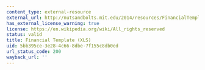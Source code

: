 ```yaml
---
content_type: external-resource
external_url: http://nutsandbolts.mit.edu/2014/resources/FinancialTemplate2013.xls
has_external_license_warning: true
license: https://en.wikipedia.org/wiki/All_rights_reserved
status: valid
title: Financial Template (XLS)
uid: 5bb395ce-3e28-4c66-8dbe-7f155c8db0ed
url_status_code: 200
wayback_url: ''
---
```

